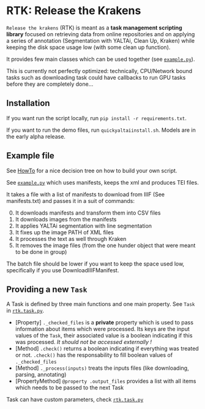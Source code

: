 RTK: Release the Krakens
========================

`Release the krakens` (RTK) is meant as a **task management scripting library** focused on retrieving data from online 
repositories and on applying a series of annotation (Segmentation with YALTAi, Clean Up, Kraken) while keeping the disk
space usage low (with some clean up function).

It provides few main classes which can be used together (see [`example.py`](example.py)).

This is currently not perfectly optimized: technically, CPU/Network bound tasks such as downloading task could have
callbacks to run GPU tasks before they are completely done...

## Installation

If you want run the script locally, run `pip install -r requirements.txt`.

If you want to run the demo files, run `quickyaltaiinstall.sh`. Models are in the early alpha release.

## Example file

See [HowTo](HOWTO.md) for a nice decision tree on how to build your own script.

See [`example.py`](example.py) which uses manifests, keeps the xml and produces TEI files.

It takes a file with a list of manifests to download from IIIF (See manifests.txt) and passes it in a suit of commands:

0. It downloads manifests and transform them into CSV files
1. It downloads images from the manifests
2. It applies YALTAi segmentation with line segmentation
3. It fixes up the image PATH of XML files
4. It processes the text as well through Kraken
5. It removes the image files (from the one hunder object that were meant to be done in group)

The batch file should be lower if you want to keep the space used low, specifically if you use DownloadIIIFManifest.

## Providing a new `Task`

A Task is defined by three main functions and one main property. See `Task` in [`rtk.task.py`](rtk/task.py).

- [Property] `._checked_files` is a **private** property which is used to pass information about items which were 
processed. Its keys are the input values of the `Task`, their associated value is a boolean indicating if this was 
processed. *It should not be accessed externally !*
- [Method] `.check()` returns a boolean indicating if everything was treated or not. `.check()` has the responsability
to fill boolean values of `._checked_files`
- [Method] `._process(inputs)` treats the inputs files (like downloading, parsing, annotating)
- [PropertyMethod] `@property .output_files` provides a list with all items which needs to be passed to the next Task

Task can have custom parameters, check [`rtk.task.py`](rtk/task.py)
